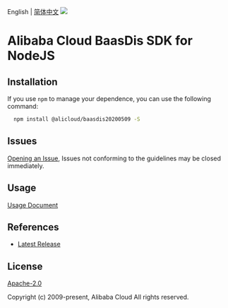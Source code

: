 English | [简体中文](README-CN.md)
![](https://aliyunsdk-pages.alicdn.com/icons/AlibabaCloud.svg)

# Alibaba Cloud BaasDis SDK for NodeJS

## Installation
If you use `npm` to manage your dependence, you can use the following command:

```sh
  npm install @alicloud/baasdis20200509 -S
```

## Issues
[Opening an Issue](https://github.com/aliyun/alibabacloud-typescript-sdk/issues/new), Issues not conforming to the guidelines may be closed immediately.

## Usage
[Usage Document](https://github.com/aliyun/alibabacloud-typescript-sdk/blob/master/docs/Usage-EN.md#quick-examples)

## References
* [Latest Release](https://github.com/aliyun/alibabacloud-typescript-sdk/)

## License
[Apache-2.0](http://www.apache.org/licenses/LICENSE-2.0)

Copyright (c) 2009-present, Alibaba Cloud All rights reserved.
